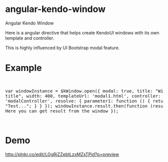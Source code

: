 angular-kendo-window
====================

Angular Kendo Window

Here is a angular directive that helps create KendoUI windows with its
own template and controller.

This is highly influenced by UI Bootstrap modal feature.

<h1>Example</h1>
<pre>
 
   var windowInstance = $kWindow.open({
                        modal: true,
                        title: "Window title",
                        width: 400,
                        templateUrl: 'modal1.html',
                        controller: 'modalController',
                        resolve: {
                            parameter1: function () {
                                return "Test...";
                            }
                        }
                    });
                    windowInstance.result.then(function (result) {
                        // Here you can get result from the window
                    });
 
</pre>
<h1>Demo</h1>

http://plnkr.co/edit/LGgRjZZebtLzxMZsTPid?p=preview
